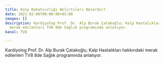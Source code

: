 ```yaml
---
title: Kalp Rahatsızlığı Belirtileri Nelerdir?
date: 2021-02-06T00:00:00+03:00
images: []
description: Kardiyolog Prof. Dr. Alp Burak Çatakoğlu; Kalp Hastalıkları hakkındaki
  merak edilenleri TV8 8de Sağlık programında anlatıyor.
kanal: TV8

---
```

Kardiyolog Prof. Dr. Alp Burak Çatakoğlu; Kalp Hastalıkları hakkındaki merak edilenleri TV8 8de Sağlık programında anlatıyor.